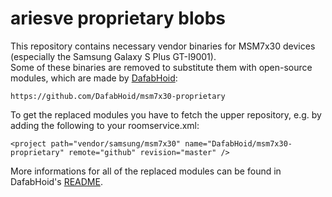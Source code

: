 ariesve proprietary blobs
=========================

This repository contains necessary vendor binaries for MSM7x30 devices (especially the Samsung Galaxy S Plus GT-I9001).<br>
Some of these binaries are removed to substitute them with open-source modules, which are made by [DafabHoid](https://github.com/DafabHoid):

    https://github.com/DafabHoid/msm7x30-proprietary

To get the replaced modules you have to fetch the upper repository, e.g. by adding the following to your roomservice.xml:

    <project path="vendor/samsung/msm7x30" name="DafabHoid/msm7x30-proprietary" remote="github" revision="master" />

More informations for all of the replaced modules can be found in DafabHoid's [README](https://github.com/DafabHoid/msm7x30-proprietary/blob/master/README.md).
